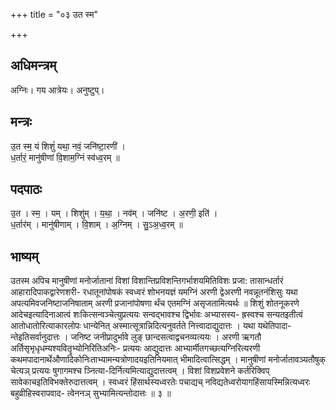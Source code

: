 +++
title = "०३ उत स्म"

+++
## अधिमन्त्रम्
अग्निः। गय आत्रेयः। अनुष्टुप्।

## मन्त्रः
उ॒त स्म॒ यं शिशुं॑ यथा॒ नवं॒ जनि॑ष्टा॒रणी॑ ।  
ध॒र्तारं॒ मानु॑षीणां वि॒शाम॒ग्निं स्व॑ध्व॒रम् ॥

## पदपाठः
उ॒त । स्म॒ । यम् । शिशु॑म् । य॒था॒ । नव॑म् । जनि॑ष्ट । अ॒रणी॒ इति॑ ।  
ध॒र्तार॑म् । मानु॑षीणाम् । वि॒शाम् । अ॒ग्निम् । सु॒ऽअ॒ध्व॒रम् ॥

## भाष्यम्
उतस्म अपिच मानुषीणां मनोर्जातानां विशां विशान्तिप्रविशन्तिगर्भाशयमितिविशः प्रजा: तासान्धर्तारं आहारादिपाकद्वारेणशरी- रधातूनांपोषकं स्वध्वरं शोभनयज्ञं यमग्निं अरणी द्वेअरणी नवन्नूतनंशिसुः यथा अपत्यमिवजनिष्टाजनिषाताम् अरणी प्रजानांपोषणा र्थंच एतमग्निं असृजतामित्यर्थः ॥ शिशुं शोतनूकरणे आदेचइत्यादिनाआत्वं शःकित्सन्वञ्चेत्युप्रत्ययः सन्वद्भावश्च द्विर्भावः अभ्यासस्य- ह्रस्वश्च सन्यतइतीत्वं आतोधातोरित्याकारलोपः धान्येनित् अस्मात्सूत्रान्निदित्यनुवर्तते नित्त्वादाद्युदात्तः । यथा यथेतिपादा- न्तेइतिसर्वानुदात्तः । जनिष्ट जनीप्रादुर्भावे लुङ् छान्दसत्वाद्वचनव्यत्ययः । अरणी ऋगतौ अर्तिसृभृधृधम्यश्यवितॄभ्योनिरितिअनिः- प्रत्ययः आद्युदात्तः आभ्यार्मीतगच्छत्यग्निरित्यरणी कथमपादानार्थेऔणादिकोनिःताभ्यामन्यत्रोणादयइतिनियमात् भीमादित्वात्सिद्धम् । मानुषीणां मनोर्जातावञ्यतौषुक् चेत्यञ् प्रत्ययः षुगागमश्च ञ्नित्या-दिर्नित्यमित्याद्युदात्तत्वम् । विशां विशप्रवेशने कर्तरिक्विप् सावेकाचइतिविभक्तेरुदात्तत्वम् । स्वध्वरं हिंसार्थस्यध्वरतेः पचाद्यच् नविद्यतेध्वरोयागहिंसायस्मिन्नित्यध्वरः बहुव्रीहिस्वरापवाद- त्वेननञ् सुभ्यामित्यन्तोदात्तः ॥ ३ ॥